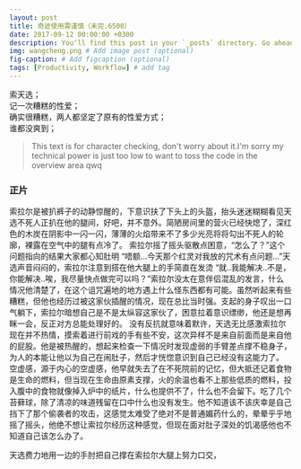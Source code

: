 ```yaml
---
layout: post
title: 奇迹使用需谨慎（未完.6500）
date: 2017-09-12 00:00:00 +0300
description: You’ll find this post in your `_posts` directory. Go ahead and edit it and re-build the site to see your changes. # Add post description (optional)
img: wangcheng.png # Add image post (optional)
fig-caption: # Add figcaption (optional)
tags: [Productivity, Workflow] # add tag
---
```


索天选；  
记一次糟糕的性爱；  
确实很糟糕，两人都坚定了原有的性爱方式；  
谁都没爽到；  

>This text is for character checking, don't worry about it.I'm sorry my technical power is just too low to want to toss the code in the overview area qwq


###  正片

索拉尔是被扒裤子的动静惊醒的，下意识扶了下头上的头盔，抬头迷迷糊糊看见天选不死人正扒在他的腿间，好吧，并不意外。简陋房间里的营火已经快熄了，深红色的木炭在阴影中一闪一闪，薄薄的火焰带来不了多少光亮将将勾出不死人的轮廓，裸露在空气中的腿有点冷了。
索拉尔摇了摇头驱散点困意，“怎么了？”这个问题指向的结果大家都心知肚明
“唔额...今天那个红灵对我放的咒术有点问题...”天选声音闷闷的，索拉尔注意到搭在他大腿上的手简直在发烫
“就..我能解决..不是，你能解决..唉，我尽量快点做完可以吗？”索拉尔没太在意伴侣混乱的发言，什么情况他清楚了，在这个诅咒遍地的地方遇上什么怪东西都有可能。虽然听起来有些糟糕，但他也经历过被这家伙插醒的情况，现在总比当时强。支起的身子叹出一口气躺下，索拉尔暗想自己是不是太纵容这家伙了，困意拉着意识缥缈，他还是想再眯一会，反正对方总能处理好的。
没有反抗就意味着默许，天选无比感激索拉尔现在并不热情，摸索着进行前戏的手有些不安，这次异样不是来自前面而是来自他的屁股。他是被热醒的，想起来检查一下情况时发现虚弱的手臂差点撑不稳身子，为人的本能让他以为自己在闹肚子，然后才恍惚意识到自己已经没有这能力了。
空虚感，源于内心的空虚感，他早就失去了在不死院前的记忆，但大抵还记着食物是生命的燃料，但当现在生命由原素支撑，火的余温也看不上那些低质的燃料，投入腹中的食物就像掉入炉中的纸片，什么也提供不了，什么也不会留下。吃了几个苔藓球，除了清凉的味道残留在口中什么也没有发生。他不知道该不该庆幸是自己挡下了那个偷袭者的攻击，这感觉太难受了绝对不是普通媚药什么的，晕晕乎乎地摇了摇头，他绝不想让索拉尔经历这种感觉，但现在面对肚子深处的饥渴感他也不知道自己该怎么办了。

天选费力地用一边的手肘把自己撑在索拉尔大腿上努力口交，

